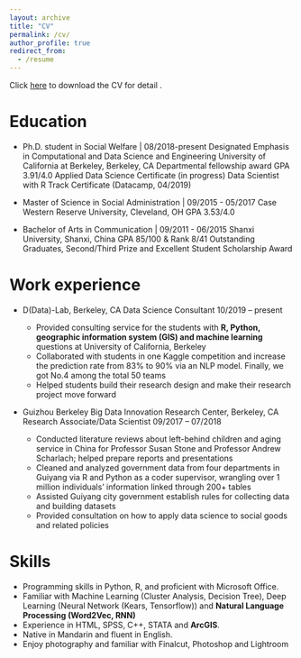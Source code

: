 ```yaml
---
layout: archive
title: "CV"
permalink: /cv/
author_profile: true
redirect_from:
  - /resume
---
```


Click [here](REN_CHENG_CV_DSG.pdf) to download the CV for detail .

Education
======
* Ph.D. student in Social Welfare | 08/2018-present
  Designated Emphasis in Computational and Data Science and Engineering
  University of California at Berkeley, Berkeley, CA 
  Departmental fellowship award
  GPA 3.91/4.0
  Applied Data Science Certificate (in progress)
  Data Scientist with R Track Certificate (Datacamp, 04/2019)

* Master of Science in Social Administration | 09/2015 - 05/2017
  Case Western Reserve University, Cleveland, OH 
  GPA 3.53/4.0

* Bachelor of Arts in Communication | 09/2011 - 06/2015
  Shanxi University, Shanxi, China 
  GPA 85/100 & Rank 8/41
  Outstanding Graduates, Second/Third Prize and Excellent Student Scholarship Award


Work experience
======
* D(Data)-Lab, Berkeley, CA
  Data Science Consultant 10/2019 – present 
    * Provided consulting service for the students with **R, Python, geographic information system (GIS) and machine learning** questions at University of California, Berkeley
    * Collaborated with students in one Kaggle competition and increase the prediction rate from 83% to 90% via an NLP model. Finally, we got No.4 among the total 50 teams
    * Helped students build their research design and make their research project move forward

* Guizhou Berkeley Big Data Innovation Research Center, Berkeley, CA
  Research Associate/Data Scientist   09/2017 – 07/2018
    * Conducted literature reviews about left-behind children and aging service in China for Professor Susan Stone and Professor Andrew Scharlach; helped prepare reports and presentations
    * Cleaned and analyzed government data from four departments in Guiyang via R and Python as a coder supervisor, wrangling over 1 million individuals’ information linked through 200+ tables
    * Assisted Guiyang city government establish rules for collecting data and building datasets
    * Provided consultation on how to apply data science to social goods and related policies

  
Skills
======
* Programming skills in Python, R, and proficient with Microsoft Office.
* Familiar with Machine Learning (Cluster Analysis, Decision Tree), Deep Learning (Neural Network (Kears, Tensorflow)) and **Natural Language Processing (Word2Vec, RNN)**
* Experience in HTML, SPSS, C++, STATA and **ArcGIS**. 
* Native in Mandarin and fluent in English.
* Enjoy photography and familiar with Finalcut, Photoshop and Lightroom 
